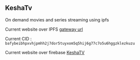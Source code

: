 ## KeshaTv
On demand movies and series streaming using ipfs

Current website over IPFS [gateway url](https://bafybeibhpxvhjpmhh2j7dor5tuyxom5q5hij6g77c7o5u6hggzklezkuzu.ipfs.astyanax.io/)

Current CID : `bafybeibhpxvhjpmhh2j7dor5tuyxom5q5hij6g77c7o5u6hggzklezkuzu`

Current website over firebase [KeshaTV](https://keshatv.fahamutech.com)


